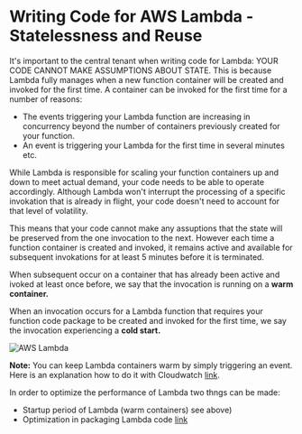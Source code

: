 # Writing Code for AWS Lambda - Statelessness and Reuse

It's important to the central tenant when writing code for Lambda: YOUR CODE CANNOT MAKE ASSUMPTIONS ABOUT STATE. This is because Lambda fully manages when a new function container will be created and invoked for the first time. A container can be invoked for the first time for a number of reasons:

* The events triggering your Lambda function are increasing in concurrency beyond the number of containers previously created for your function. 
* An event is triggering your Lambda for the first time in several minutes etc.

While Lambda is responsible for scaling your function containers up and down to meet actual demand, your code needs to be able to operate accordingly. Although Lambda won't interrupt the processing of a specific invokation that is already in flight, your code doesn't need to account for that level of volatility. 

This means that your code cannot make any assuptions that the state will be preserved from the one invocation to the next. However each time a function container is created and invoked, it remains active and available for subsequent invokations for at least 5 minutes before it is terminated. 

When subsequent occur on a container that has already been active and ivoked at least once before, we say that the invocation is running on a **warm container.**

When an invocation occurs for a Lambda function that requires your function code package to be created and invoked for the first time, we say the invocation experiencing a **cold start.**

![AWS Lambda](https://github.com/mittyo/javascript-pocketguide/blob/master/serverless/images/aws-lambda-containers.png)

**Note:** You can keep Lambda containers warm by simply triggering an event. Here is an explanation how to do it with Cloudwatch [link](https://read.acloud.guru/how-to-keep-your-lambda-functions-warm-9d7e1aa6e2f0).

In order to optimize the performance of Lambda two thngs can be made:

* Startup period of Lambda (warm containers) see above)
* Optimization in packaging Lambda code [link](https://docs.aws.amazon.com/lambda/latest/dg/programming-model.html)


